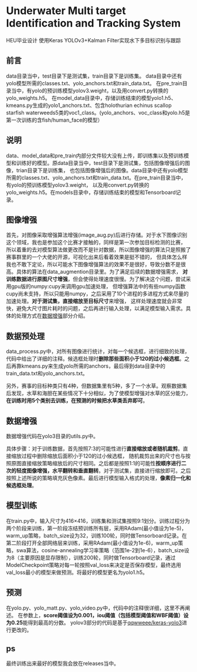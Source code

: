 # Underwater Multi target Identification and Tracking System

HEU毕业设计 使用Keras YOLOv3+Kalman Filter实现水下多目标识别与跟踪

## 前言
data目录当中，test目录下是测试集，train目录下是训练集。
data目录中还有yolo模型所需的classes.txt、yolo_anchors.txt和train_data.txt。
在pre_train目录当中，有yolo的预训练模型yolov3.weight，以及用convert.py转换的yolo_weights.h5。
在model_data目录中，存储训练结束的模型yolo1.h5、kmeans.py生成的yolo1_anchors.txt、包含holothurian echinus scallop starfish waterweeds5类的voc1_class。(yolo_anchors、voc_class和yolo.h5是第一次训练的含fish/human_face的模型）

## 说明
data、model_data和pre_train内部分文件较大没有上传，即训练集以及预训练模型和训练好的模型。原data目录当中，test目录下是测试集，包括图像增强后的图像，trian目录下是训练集，
也包括图像增强后的图像。data目录中还有yolo模型所需的classes.txt、yolo_anchors.txt和train_data.txt。在pre_train目录当中，有yolo的预训练模型yolov3.weight，
以及用convert.py转换的yolo_weights.h5。在models目录中，存储训练结束的模型和Tensorboard记录。

## 图像增强
首先，对图像采取增强算法增强(image_aug.py)后进行存储。对于水下图像识别这个领域，我也是参加这个比赛才接触的，同样是第一次参加目标检测的比赛，
所以着重的去对模型算法做更改而不是针对数据，所以图像增强的算法只是照搬了赛事群里的一个大佬的开源，可视化出来后看着效果是挺不错的，
但具体怎么样我也不敢下定论，所以可能水下图像增强算法的效果不是很好，导致分数不是很高。具体的算法在data_augmention目录里。为了满足后续的数据增强需求，
**对训练数据进行原图尺寸增强**，但会使得处理速度很慢。为了解决这个问题，尝试采用gpu版的numpy:cupy来调用gpu加速处理，
但增强算法中的有些numpy函数cupy尚未支持，所以只能用numpy，之后采用了10个进程的多进程方式来尽量的加速处理。**对于测试集，直接缩放至目标尺寸**来增强，
这样处理速度就会非常快，避免大尺寸图片耗时的问题，之后再进行输入处理，以满足模型输入需求。具体的处理方式在[数据增强](#数据增强)部分介绍。

## 数据预处理
data_process.py中，对所有图像进行统计，对每一个候选框，进行细致的处理，代码中给出了详细的注释。候选框处理时**删除那些面积小于120的过小候选框**。之后再靠kmeans.py来生成yolo所需的anchors，最后得到data目录中的train_data.txt和yolo_anchors.txt。

另外，赛事的目标种类只有4种，但数据集里有5种，多了一个水草。观察数据集后发现，水草和海胆在某些情况下十分相似，为了使模型增强对水草的区分能力，
**在训练时用5个类别去训练，在预测的时候把水草类丢弃即可**。

## 数据增强
数据增强代码在yolo3目录的utils.py中。

具体步骤：对于训练数据，首先按照7:3的可能性进行**直接缩放或者随机裁剪**。直接缩放过程中删除缩放后面积小于120的过小候选框，
随机裁剪出来的尺寸也与按照原图直接缩放策略缩放后的尺寸相同。之后都是按照1:1的可能性**按顺序进行二次的轻度图像增强，水平翻转和垂直翻转**。对于测试集，直接进行缩放即可。之后按照上述所说的策略填充灰色像素。最后进行模型输入格式的处理，**像素归一化和候选框处理**。

## 模型训练
在train.py中，输入尺寸为416×416，训练集和测试集按照9:1划分。训练过程分为两个阶段来训练，第一阶段冻结预训练所有层，采用RAdam(最小值设为1e-5)， warm_up策略，batch_size设为32，训练100轮，同时做Tensorboard记录。在第二阶段打开全部网络层来训练，采用RAdam(最小值设为1e-6)，warm_up策略，swa算法，cosine-annealing学习率策略（范围1e-2到1e-6），batch_size设为8（主要原因是显存限制），训练200轮，同时做Tensorboard记录，通过ModelCheckpoint策略对每一轮按照val_loss来决定是否保存模型，最终选用val_loss最小的模型来做预测。将最好的模型更名为yolo1.h5。

## 预测
在yolo.py、yolo_matt.py、yolo_video.py中，代码中的注释很详细，这里不再阐述。
在参数上，**score阈值设为0.001，iou阈值（包括模型阈值和WBF阈值）设为0.25**能得到最高的分数。
yolov3部分的代码是基于[qqwweee/keras-yolo3](https://github.com/qqwweee/keras-yolo3)进行更改的。

## ps
最终训练出来最好的模型我会放在releases当中。
